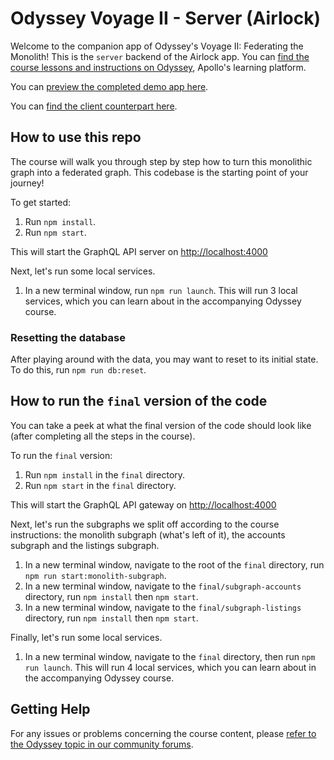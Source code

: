 # Odyssey Voyage II - Server (Airlock)

Welcome to the companion app of Odyssey's Voyage II: Federating the Monolith! This is the `server` backend of the Airlock app. You can [find the course lessons and instructions on Odyssey](http://odyssey.apollographql.com/voyage-part2), Apollo's learning platform.

You can [preview the completed demo app here](https://odyssey-airlock.netlify.app/).

You can [find the client counterpart here](https://github.com/apollographql/odyssey-voyage-II-client).

## How to use this repo

The course will walk you through step by step how to turn this monolithic graph into a federated graph. This codebase is the starting point of your journey!

To get started:

1. Run `npm install`.
1. Run `npm start`.

This will start the GraphQL API server on [http://localhost:4000](http://localhost:4000)

Next, let's run some local services.

1. In a new terminal window, run `npm run launch`. This will run 3 local services, which you can learn about in the accompanying Odyssey course.

### Resetting the database

After playing around with the data, you may want to reset to its initial state. To do this, run `npm run db:reset`.

## How to run the `final` version of the code

You can take a peek at what the final version of the code should look like (after completing all the steps in the course).

To run the `final` version:

1. Run `npm install` in the `final` directory.
1. Run `npm start` in the `final` directory.

This will start the GraphQL API gateway on [http://localhost:4000](http://localhost:4000)

Next, let's run the subgraphs we split off according to the course instructions: the monolith subgraph (what's left of it), the accounts subgraph and the listings subgraph.

1. In a new terminal window, navigate to the root of the `final` directory, run `npm run start:monolith-subgraph`.
1. In a new terminal window, navigate to the `final/subgraph-accounts` directory, run `npm install` then `npm start`.
1. In a new terminal window, navigate to the `final/subgraph-listings` directory, run `npm install` then `npm start`.

Finally, let's run some local services.

1. In a new terminal window, navigate to the `final` directory, then run `npm run launch`. This will run 4 local services, which you can learn about in the accompanying Odyssey course.

## Getting Help

For any issues or problems concerning the course content, please [refer to the Odyssey topic in our community forums](https://community.apollographql.com/tags/c/help/6/odyssey).